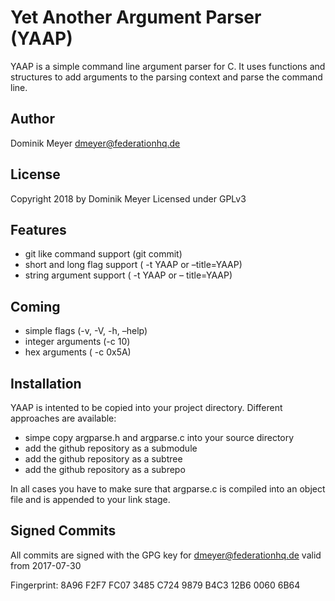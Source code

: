 # Yet Another Argument Parser (YAAP)

YAAP is a simple command line argument parser for C. It uses functions and structures to add arguments to the parsing context and parse the command line.

## Author
Dominik Meyer <dmeyer@federationhq.de>

## License

Copyright 2018 by Dominik Meyer Licensed under GPLv3

## Features

* git like command support (git commit)
* short and long flag support ( -t YAAP or –title=YAAP)
* string argument support ( -t YAAP or – title=YAAP)

## Coming
* simple flags (-v, -V, -h, –help)
* integer arguments (-c 10)
* hex arguments ( -c 0x5A)

## Installation

YAAP is intented to be copied into your project directory. Different approaches are available:

* simpe copy argparse.h and argparse.c into your source directory
* add the github repository as a submodule
* add the github repository as a subtree
* add the github repository as a subrepo

In all cases you have to make sure that argparse.c is compiled into an object file and is appended to your link stage.

## Signed Commits
All commits are signed with the GPG key for dmeyer@federationhq.de valid from 2017-07-30

Fingerprint:  8A96 F2F7 FC07 3485 C724  9879 B4C3 12B6 0060 6B64
